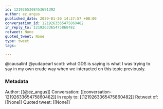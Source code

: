 ```yaml
---
id: 1219265308453691392
author: ez_angus
published_date: 2020-01-20 14:27:57 +00:00
conversation_id: 1219263365475860482
in_reply_to: 1219263365475860482
retweet: None
quoted_tweet: None
type: tweet
tags:

---
```


@causalinf @yudapearl scott: what GDS is saying is what I was trying to say in my own crude way when we interacted on this topic previously.

### Metadata

Author: [[@ez_angus]]
Conversation: [[conversation-1219263365475860482]]
In reply to: [[1219263365475860482]]
Retweet of: [[None]]
Quoted tweet: [[None]]
